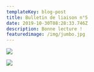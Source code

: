 ```yaml
---
templateKey: blog-post
title: Bulletin de liaison n°5
date: 2019-10-30T08:28:33.746Z
description: Bonne lecture !
featuredimage: /img/jumbo.jpg
---
```

![](/img/bull5a.jpg)

![](/img/bull5b.jpg)
